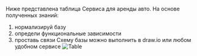 Ниже представлена таблица Сервиса для аренды авто.
На основе полученных знаний:
1. нормализируй базу
2. определи функциональные зависимости
3. проставь связи 
Схему базы можно выполнить в draw.io или любом удобном сервисе
![Table](https://github.com/vkhalaim/nix_python_course/img/table_task_10.jpg)